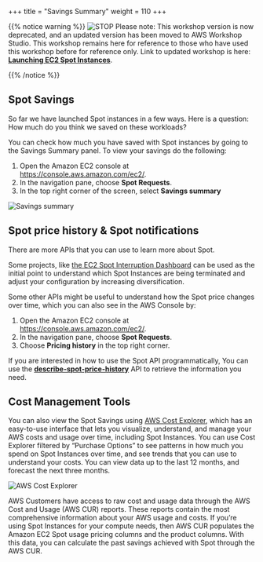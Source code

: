 +++
title = "Savings Summary"
weight = 110
+++

{{% notice warning %}}
![STOP](../images/stop_small.png)
Please note: This workshop version is now deprecated, and an updated version has been moved to AWS Workshop Studio. This workshop remains here for reference to those who have used this workshop before for reference only. Link to updated workshop is here: **[Launching EC2 Spot Instances](https://catalog.us-east-1.prod.workshops.aws/workshops/36a2c2bb-b92d-4428-8626-3a75df01efcc/en-US)**.

{{% /notice %}}


## Spot Savings

So far we have launched Spot instances in a few ways. Here is a question: How much do you think we saved on these workloads?

You can check how much you have saved with Spot instances by going to the Savings Summary panel. To view your savings do the following:

1. Open the Amazon EC2 console at <https://console.aws.amazon.com/ec2/>.
2. In the navigation pane, choose **Spot Requests**.
3. In the top right corner of the screen, select **Savings summary**

![Savings summary](/images/launching_ec2_spot_instances/savings.png)

## Spot price history & Spot notifications

There are more APIs that you can use to learn more about Spot.

Some projects, like [the EC2 Spot Interruption Dashboard](https://github.com/aws-samples/ec2-spot-interruption-dashboard) can be used as the initial point to understand which Spot Instances are being terminated and adjust your configuration by increasing diversification.

Some other APIs might be useful to understand how the Spot price changes over time, which you can also see in the AWS Console by:

1. Open the Amazon EC2 console at <https://console.aws.amazon.com/ec2/>.
2. In the navigation pane, choose **Spot Requests**.
3. Choose **Pricing history** in the top right corner.

If you are interested in how to use the Spot API programmatically, You can use the **[describe-spot-price-history](https://docs.aws.amazon.com/cli/latest/reference/ec2/describe-spot-price-history.html)** API to retrieve the information you need.

## Cost Management Tools

You can also view the Spot Savings using [AWS Cost Explorer](https://aws.amazon.com/aws-cost-management/aws-cost-explorer/), which has an easy-to-use interface that lets you visualize, understand, and manage your AWS costs and usage over time, including Spot Instances. You can use Cost Explorer filtered by “Purchase Options” to see patterns in how much you spend on Spot Instances over time, and see trends that you can use to understand your costs. You can view data up to the last 12 months, and forecast the next three months.

![AWS Cost Explorer](/images/launching_ec2_spot_instances/cost_explorer.png)

AWS Customers have access to raw cost and usage data through the AWS Cost and Usage (AWS CUR) reports. These reports contain the most comprehensive information about your AWS usage and costs. If you’re using Spot Instances for your compute needs, then AWS CUR populates the Amazon EC2 Spot usage pricing columns and the product columns. With this data, you can calculate the past savings achieved with Spot through the AWS CUR. 

